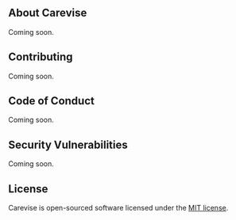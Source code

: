 ## About Carevise

Coming soon.

## Contributing

Coming soon.

## Code of Conduct

Coming soon.

## Security Vulnerabilities

Coming soon.

## License

Carevise is open-sourced software licensed under the [MIT license](LICENSE).

